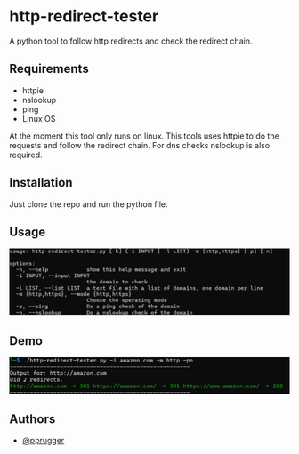 # http-redirect-tester
A python tool to follow http redirects and check the redirect chain.

## Requirements

- httpie
- nslookup
- ping
- Linux OS

At the moment this tool only runs on linux.
This tools uses httpie to do the requests and follow the redirect chain.
For dns checks nslookup is also required.

## Installation

Just clone the repo and run the python file.


## Usage
![Usage](img/usage.png)

## Demo

![Example](img/example.png)

## Authors
- [@pprugger](https://www.github.com/pprugger)